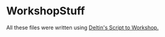 # WorkshopStuff


All these files were written using [Deltin's Script to Workshop.]([https://pages.github.com/](https://github.com/ItsDeltin/Overwatch-Script-To-Workshop))
